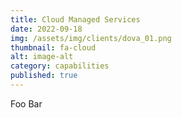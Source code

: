 ```yaml
---
title: Cloud Managed Services
date: 2022-09-18
img: /assets/img/clients/dova_01.png
thumbnail: fa-cloud
alt: image-alt
category: capabilities
published: true
---
```



Foo Bar
